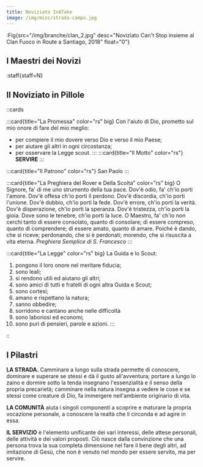 ```yaml
---
title: Noviziato InATake
image: /img/misc/strada-campo.jpg
---
```


:Fig{src="/img/branche/clan_2.jpg" desc="Noviziato Can't Stop insieme al Clan Fuoco in Route a Santiago, 2018" float="0"}



## I Maestri dei Novizi

:staff{staff=N}

## Il Noviziato in Pillole

::cards

:::card{title="La Promessa" color="rs" big}
Con l'aiuto di Dio, prometto sul mio onore di fare del mio meglio:

- per compiere il mio dovere verso Dio e verso il mio Paese;
- per aiutare gli altri in ogni circostanza;
- per osservare la Legge scout.
:::
:::card{title="Il Motto" color="rs"}
__SERVIRE__
:::

:::card{title="Il Patrono" color="rs"}
San Paolo
:::

:::card{title="La Preghiera del Rover e Della Scolta" color="rs" big}
O Signore, fa' di me uno strumento della tua pace. Dov'è odio, fa' ch'io porti l'amore.
Dov'è offesa ch'io porti il perdono. Dov'è discordia, ch'io porti l'unione.
Dov'è dubbio, ch'io porti la fede. Dov'è errore, ch'io porti la verità.
Dov'è disperazione, ch'io porti la speranza. Dov'è tristezza, ch'io porti la gioia. Dove sono le tenebre, ch'io porti la luce.
O Maestro, fa' ch'io non cerchi tanto di essere consolato, quanto di consolare; di essere compreso, quanto di comprendere;
di essere amato, quanto di amare.
Poiché è dando, che si riceve; perdonando, che si è perdonati; morendo, che si risuscita a vita eterna.
_Preghiera Semplice di S. Francesco_
:::

:::card{title="La Legge" color="rs" big}
La Guida e lo Scout:

1. pongono il loro onore nel meritare fiducia;
2. sono leali;
3. si rendono utili ed aiutano gli altri;
4. sono amici di tutti e fratelli di ogni altra Guida e Scout;
5. sono cortesi;
6. amano e rispettano la natura;
7. sanno obbedire;
8. sorridono e cantano anche nelle difficoltà
9. sono laboriosi ed economi;
10. sono puri di pensieri, parole e azioni.
:::

::

## I Pilastri

**LA STRADA.** Camminare a lungo sulla strada permette di conoscere, dominare e superare se stessi e dà il gusto all'avventura; portare a lungo lo zaino e dormire sotto la tenda insegnano l'essenzialità e il senso della propria precarietà; camminare nella natura insegna a vedere le cose e se stessi come creature di Dio, fa immergere nell'ambiente originario di vita.

**LA COMUNITÀ** aiuta i singoli componenti a scoprire e maturare la propria vocazione personale, a conoscere la realtà che li circonda e ad agire in essa.   

**IL SERVIZIO** è l'elemento unificante dei vari interessi, delle attese personali, delle attività e dei valori proposti. Ciò nasce dalla convinzione che una persona trova la sua completa dimensione nel fare il bene degli altri, ad imitazione di Gesù, che non è venuto nel mondo per essere servito, ma per servire.  
